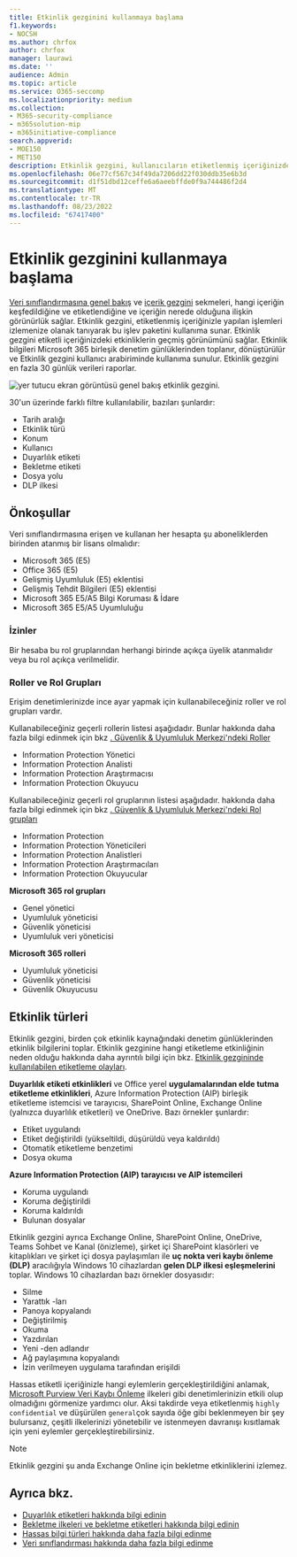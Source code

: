 ```yaml
---
title: Etkinlik gezginini kullanmaya başlama
f1.keywords:
- NOCSH
ms.author: chrfox
author: chrfox
manager: laurawi
ms.date: ''
audience: Admin
ms.topic: article
ms.service: O365-seccomp
ms.localizationpriority: medium
ms.collection:
- M365-security-compliance
- m365solution-mip
- m365initiative-compliance
search.appverid:
- MOE150
- MET150
description: Etkinlik gezgini, kullanıcıların etiketlenmiş içeriğinizde yaptıkları eylemleri görmenizi ve filtrelemenizi sağlar.
ms.openlocfilehash: 06e77cf567c34f49da7206dd22f030ddb35e6b3d
ms.sourcegitcommit: d1f51dbd12ceffe6a6aeebffde0f9a744486f2d4
ms.translationtype: MT
ms.contentlocale: tr-TR
ms.lasthandoff: 08/23/2022
ms.locfileid: "67417400"
---
```

# <a name="get-started-with-activity-explorer"></a>Etkinlik gezginini kullanmaya başlama

[Veri sınıflandırmasına genel bakış](data-classification-overview.md) ve [içerik gezgini](data-classification-content-explorer.md) sekmeleri, hangi içeriğin keşfedildiğine ve etiketlendiğine ve içeriğin nerede olduğuna ilişkin görünürlük sağlar. Etkinlik gezgini, etiketlenmiş içeriğinizle yapılan işlemleri izlemenize olanak tanıyarak bu işlev paketini kullanıma sunar. Etkinlik gezgini etiketli içeriğinizdeki etkinliklerin geçmiş görünümünü sağlar. Etkinlik bilgileri Microsoft 365 birleşik denetim günlüklerinden toplanır, dönüştürülür ve Etkinlik gezgini kullanıcı arabiriminde kullanıma sunulur. Etkinlik gezgini en fazla 30 günlük verileri raporlar.

![yer tutucu ekran görüntüsü genel bakış etkinlik gezgini.](../media/data-classification-activity-explorer-1.png)

30'un üzerinde farklı filtre kullanılabilir, bazıları şunlardır:

- Tarih aralığı
- Etkinlik türü
- Konum
- Kullanıcı
- Duyarlılık etiketi
- Bekletme etiketi
- Dosya yolu
- DLP ilkesi



## <a name="prerequisites"></a>Önkoşullar

Veri sınıflandırmasına erişen ve kullanan her hesapta şu aboneliklerden birinden atanmış bir lisans olmalıdır:

- Microsoft 365 (E5)
- Office 365 (E5)
- Gelişmiş Uyumluluk (E5) eklentisi
- Gelişmiş Tehdit Bilgileri (E5) eklentisi
- Microsoft 365 E5/A5 Bilgi Koruması & İdare
- Microsoft 365 E5/A5 Uyumluluğu

### <a name="permissions"></a>İzinler

Bir hesaba bu rol gruplarından herhangi birinde açıkça üyelik atanmalıdır veya bu rol açıkça verilmelidir.

### <a name="roles-and-role-groups"></a>Roller ve Rol Grupları

Erişim denetimlerinizde ince ayar yapmak için kullanabileceğiniz roller ve rol grupları vardır.

Kullanabileceğiniz geçerli rollerin listesi aşağıdadır. Bunlar hakkında daha fazla bilgi edinmek için bkz [. Güvenlik & Uyumluluk Merkezi'ndeki Roller](../security/office-365-security/permissions-in-the-security-and-compliance-center.md#roles-in-the-security--compliance-center)

- Information Protection Yönetici
- Information Protection Analisti
- Information Protection Araştırmacısı
- Information Protection Okuyucu

Kullanabileceğiniz geçerli rol gruplarının listesi aşağıdadır. hakkında daha fazla bilgi edinmek için bkz [. Güvenlik & Uyumluluk Merkezi'ndeki Rol grupları](../security/office-365-security/permissions-in-the-security-and-compliance-center.md#role-groups-in-the-security--compliance-center)

- Information Protection
- Information Protection Yöneticileri
- Information Protection Analistleri
- Information Protection Araştırmacıları
- Information Protection Okuyucular

<!--
> [!IMPORTANT]
> Access to Activity explorer via the Security reader or Device Management role groups or other has been removed-->

**Microsoft 365 rol grupları**

- Genel yönetici
- Uyumluluk yöneticisi
- Güvenlik yöneticisi
- Uyumluluk veri yöneticisi

**Microsoft 365 rolleri**

- Uyumluluk yöneticisi
- Güvenlik yöneticisi
- Güvenlik Okuyucusu

## <a name="activity-types"></a>Etkinlik türleri

Etkinlik gezgini, birden çok etkinlik kaynağındaki denetim günlüklerinden etkinlik bilgilerini toplar. Etkinlik gezginine hangi etiketleme etkinliğinin neden olduğu hakkında daha ayrıntılı bilgi için bkz. [Etkinlik gezgininde kullanılabilen etiketleme olayları](data-classification-activity-explorer-available-events.md).

**Duyarlılık etiketi etkinlikleri** ve Office yerel **uygulamalarından elde tutma etiketleme etkinlikleri**, Azure Information Protection (AIP) birleşik etiketleme istemcisi ve tarayıcısı, SharePoint Online, Exchange Online (yalnızca duyarlılık etiketleri) ve OneDrive. Bazı örnekler şunlardır:

- Etiket uygulandı
- Etiket değiştirildi (yükseltildi, düşürüldü veya kaldırıldı)
- Otomatik etiketleme benzetimi
- Dosya okuma

**Azure Information Protection (AIP) tarayıcısı ve AIP istemcileri**

- Koruma uygulandı
- Koruma değiştirildi
- Koruma kaldırıldı
- Bulunan dosyalar

Etkinlik gezgini ayrıca Exchange Online, SharePoint Online, OneDrive, Teams Sohbet ve Kanal (önizleme), şirket içi SharePoint klasörleri ve kitaplıkları ve şirket içi dosya paylaşımları ile **uç nokta veri kaybı önleme (DLP)** aracılığıyla Windows 10 cihazlardan **gelen DLP ilkesi eşleşmelerini** toplar. Windows 10 cihazlardan bazı örnekler dosyasıdır:

- Silme
- Yarattık -ları
- Panoya kopyalandı
- Değiştirilmiş
- Okuma
- Yazdırılan
- Yeni -den adlandır
- Ağ paylaşımına kopyalandı
- İzin verilmeyen uygulama tarafından erişildi 

Hassas etiketli içeriğinizle hangi eylemlerin gerçekleştirildiğini anlamak, [Microsoft Purview Veri Kaybı Önleme](dlp-learn-about-dlp.md) ilkeleri gibi denetimlerinizin etkili olup olmadığını görmenize yardımcı olur. Aksi takdirde veya etiketlenmiş `highly confidential` ve düşürülen `general`çok sayıda öğe gibi beklenmeyen bir şey bulursanız, çeşitli ilkelerinizi yönetebilir ve istenmeyen davranışı kısıtlamak için yeni eylemler gerçekleştirebilirsiniz.

> [!NOTE]
> Etkinlik gezgini şu anda Exchange Online için bekletme etkinliklerini izlemez.

## <a name="see-also"></a>Ayrıca bkz.

- [Duyarlılık etiketleri hakkında bilgi edinin](sensitivity-labels.md)
- [Bekletme ilkeleri ve bekletme etiketleri hakkında bilgi edinin](retention.md)
- [Hassas bilgi türleri hakkında daha fazla bilgi edinme](sensitive-information-type-learn-about.md)
- [Veri sınıflandırması hakkında daha fazla bilgi edinme](data-classification-overview.md)
